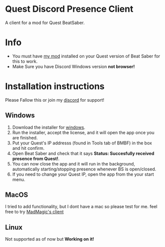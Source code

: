 
# Quest Discord Presence Client

A client for a mod for Quest BeatSaber.


# Info
- You must have [my mod](https://github.com/Core-Quest/Quest-RPC/releases/latest) installed on your Quest version of Beat Saber for this to work.
- Make Sure you have Discord Windows version **not browser!**

# Installation instructions
Please Fallow this or join my [discord](https://discord.gg/ZhJ5SSCS6M) for support! 
## Windows
1. Download the installer for [windows](https://github.com/Core-Quest/QuestRPCWinClient/releases/latest).
2. Run the installer, accept the license, and it will open the app once you are finished.
3. Put your Quest's IP addresss (found in Tools tab of BMBF) in the box and hit confirm.
4. Open Beat Saber and check that it says **Status: Succesfully received presence from Quest!**.
5. You can now close the app and it will run in the background, automatically starting/stopping presence whenever BS is open/closed.
6. If you need to change your Quest IP, open the app from the your start menu.


## MacOS
I tried to add functionality, but I dont have a mac so please test for me.
feel free to try [MadMagic's client](https://github.com/madmagic007/Oculus-Quest-Presence)


## Linux
Not supported as of now but **Working on it!**
